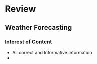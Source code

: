 # Review

## Weather Forecasting

### Interest of Content
- All correct and Informative Information
- 